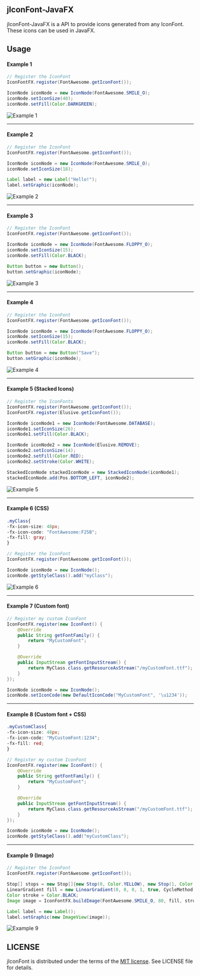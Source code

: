 ## jIconFont-JavaFX

jIconFont-JavaFX is a API to provide icons generated from any IconFont. These icons can be used in JavaFX.

## Usage

#### Example 1

```java
// Register the IconFont
IconFontFX.register(FontAwesome.getIconFont());

IconNode iconNode = new IconNode(FontAwesome.SMILE_O);
iconNode.setIconSize(40);
iconNode.setFill(Color.DARKGREEN);
```
![Example 1](http://jiconfont.github.io/images/javafx-example1.png)

---

#### Example 2

```java
// Register the IconFont
IconFontFX.register(FontAwesome.getIconFont());

IconNode iconNode = new IconNode(FontAwesome.SMILE_O);
iconNode.setIconSize(18);

Label label = new Label("Hello!");
label.setGraphic(iconNode);
```
![Example 2](http://jiconfont.github.io/images/javafx-example2.png)

---

#### Example 3

```java
// Register the IconFont
IconFontFX.register(FontAwesome.getIconFont());

IconNode iconNode = new IconNode(FontAwesome.FLOPPY_O);
iconNode.setIconSize(15);
iconNode.setFill(Color.BLACK);

Button button = new Button();
button.setGraphic(iconNode);
```
![Example 3](http://jiconfont.github.io/images/javafx-example3.png)

---

#### Example 4

```java
// Register the IconFont
IconFontFX.register(FontAwesome.getIconFont());

IconNode iconNode = new IconNode(FontAwesome.FLOPPY_O);
iconNode.setIconSize(15);
iconNode.setFill(Color.BLACK);

Button button = new Button("Save");
button.setGraphic(iconNode);
```
![Example 4](http://jiconfont.github.io/images/javafx-example4.png)

---

#### Example 5 (Stacked Icons)

```java
// Register the IconFonts
IconFontFX.register(FontAwesome.getIconFont());
IconFontFX.register(Elusive.getIconFont());

IconNode iconNode1 = new IconNode(FontAwesome.DATABASE);
iconNode1.setIconSize(26);
iconNode1.setFill(Color.BLACK);

IconNode iconNode2 = new IconNode(Elusive.REMOVE);
iconNode2.setIconSize(14);
iconNode2.setFill(Color.RED);
iconNode2.setStroke(Color.WHITE);

StackedIconNode stackedIconNode = new StackedIconNode(iconNode1);
stackedIconNode.add(Pos.BOTTOM_LEFT, iconNode2);
```
![Example 5](http://jiconfont.github.io/images/javafx-example5.png)

---

#### Example 6 (CSS)

```css
.myClass{
-fx-icon-size: 48px;
-fx-icon-code: "FontAwesome:F25B";
-fx-fill: gray;
}
```

```java
// Register the IconFont
IconFontFX.register(FontAwesome.getIconFont());

IconNode iconNode = new IconNode();
iconNode.getStyleClass().add("myClass");
```
![Example 6](http://jiconfont.github.io/images/javafx-example6.png)

---

#### Example 7 (Custom font)

```java
// Register my custom IconFont
IconFontFX.register(new IconFont() {
    @Override
    public String getFontFamily() {
        return "MyCustomFont";
    }

    @Override
    public InputStream getFontInputStream() {
        return MyClass.class.getResourceAsStream("/myCustomFont.ttf");
    }
});

IconNode iconNode = new IconNode();
iconNode.setIconCode(new DefaultIconCode("MyCustomFont", '\u1234'));
```

---

#### Example 8 (Custom font + CSS)

```css
.myCustomClass{
-fx-icon-size: 48px;
-fx-icon-code: "MyCustomFont:1234";
-fx-fill: red;
}
```

```java
// Register my custom IconFont
IconFontFX.register(new IconFont() {
    @Override
    public String getFontFamily() {
        return "MyCustomFont";
    }

    @Override
    public InputStream getFontInputStream() {
        return MyClass.class.getResourceAsStream("/myCustomFont.ttf");
    }
});

IconNode iconNode = new IconNode();
iconNode.getStyleClass().add("myCustomClass");
```
---

#### Example 9 (Image)

```java
// Register the IconFont
IconFontFX.register(FontAwesome.getIconFont());

Stop[] stops = new Stop[]{new Stop(0, Color.YELLOW), new Stop(1, Color.RED)};
LinearGradient fill = new LinearGradient(0, 0, 0, 1, true, CycleMethod.NO_CYCLE, stops);
Color stroke = Color.BLACK;
Image image = IconFontFX.buildImage(FontAwesome.SMILE_O, 80, fill, stroke);

Label label = new Label();
label.setGraphic(new ImageView(image));
```
![Example 9](http://jiconfont.github.io/images/javafx-example9.png)

## LICENSE
jIconFont is distributed under the terms of the [MIT license](http://opensource.org/licenses/mit-license.html). See LICENSE file for details.


